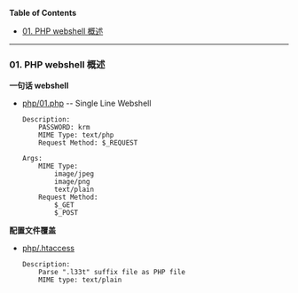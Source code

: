 **Table of Contents**
- [01. PHP webshell 概述](#01-php-webshell-概述)

---

### 01. PHP webshell 概述

**一句话 webshell**

- [php/01.php](php/01.php) -- Single Line Webshell

    ```Plaintext
    Description:
        PASSWORD: krm
        MIME Type: text/php
        Request Method: $_REQUEST

    Args:
        MIME Type:
            image/jpeg
            image/png
            text/plain
        Request Method:
            $_GET
            $_POST
    ```

**配置文件覆盖**

- [php/.htaccess](php/.htaccess)

    ```Plaintext
    Description:
        Parse ".l33t" suffix file as PHP file
        MIME type: text/plain
    ```
